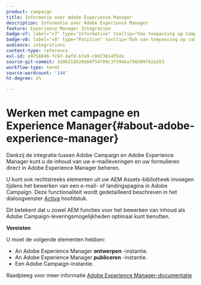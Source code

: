 ```yaml
---
product: campaign
title: Informatie over Adobe Experience Manager
description: Informatie over Adobe Experience Manager
feature: Experience Manager Integration
badge-v7: label="v7" type="Informative" tooltip="Van toepassing op Campaign Classic v7"
badge-v8: label="v8" type="Positive" tooltip="Ook van toepassing op campagne v8"
audience: integrations
content-type: reference
exl-id: e9756046-fc67-4afd-b7a9-c8d73614f02e
source-git-commit: 3a9b21d626b60754789c3f594ba798309f62a553
workflow-type: tm+mt
source-wordcount: '144'
ht-degree: 2%

---
```


# Werken met campagne en Experience Manager{#about-adobe-experience-manager}



Dankzij de integratie tussen Adobe Campaign en Adobe Experience Manager kunt u de inhoud van uw e-mailleveringen en uw formulieren direct in Adobe Experience Manager beheren.

U kunt ook rechtstreeks elementen uit uw AEM Assets-bibliotheek invoegen tijdens het bewerken van een e-mail- of landingspagina in Adobe Campaign. Deze functionaliteit wordt gedetailleerd beschreven in het dialoogvenster [Activa](../../integrations/using/sharing-assets-with-adobe-experience-cloud.md) hoofdstuk.

Dit betekent dat u zowel AEM functies voor het bewerken van inhoud als Adobe Campaign-leveringsmogelijkheden optimaal kunt benutten.

**Vereisten**

U moet de volgende elementen hebben:

* An Adobe Experience Manager **ontwerpen** -instantie.
* An Adobe Experience Manager **publiceren** -instantie.
* Een Adobe Campaign-instantie.

Raadpleeg voor meer informatie [Adobe Experience Manager-documentatie](https://experienceleague.adobe.com/docs/experience-manager-65/classic-ui/campaign/classic-personalization-ac-campaign.html)

